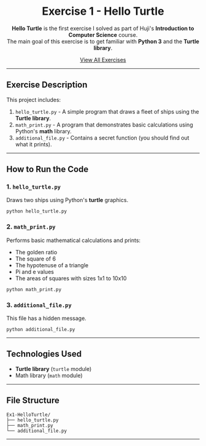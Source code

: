 <div align="center">

# Exercise 1 - Hello Turtle

**Hello Turtle** is the first exercise I solved as part of Huji's **Introduction to Computer Science** course.  
The main goal of this exercise is to get familiar with **Python 3** and the **Turtle library**.

[View All Exercises](https://github.com/AfekAharoni/Intro2CS)

</div>

---

## Exercise Description

This project includes:
1. `hello_turtle.py` - A simple program that draws a fleet of ships using the **Turtle library**.
2. `math_print.py` - A program that demonstrates basic calculations using Python's **math** library.
3. `additional_file.py` - Contains a secret function (you should find out what it prints).

---

## How to Run the Code

### 1. `hello_turtle.py`  
Draws two ships using Python's **turtle** graphics.

```
python hello_turtle.py
```

### 2. `math_print.py`  
Performs basic mathematical calculations and prints:
- The golden ratio
- The square of 6
- The hypotenuse of a triangle
- Pi and e values
- The areas of squares with sizes 1x1 to 10x10

```
python math_print.py
```

### 3. `additional_file.py`  
This file has a hidden message.

```
python additional_file.py
```

---

## Technologies Used
- **Turtle library** (`turtle` module)
- Math library (`math` module)

---

## File Structure

```
Ex1-HelloTurtle/
├── hello_turtle.py
├── math_print.py
└── additional_file.py
```

---
